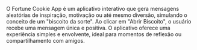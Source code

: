 O Fortune Cookie App é um aplicativo interativo que gera mensagens aleatórias de inspiração, motivação ou até mesmo diversão, simulando o conceito de um "biscoito da sorte". Ao clicar em "Abrir Biscoito", o usuário recebe uma mensagem única e positiva. O aplicativo oferece uma experiência simples e envolvente, ideal para momentos de reflexão ou compartilhamento com amigos.

